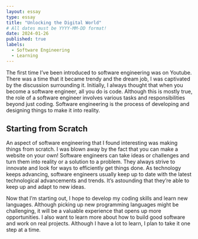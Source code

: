 ```yaml
---
layout: essay
type: essay
title: "Unlocking the Digital World"
# All dates must be YYYY-MM-DD format!
date: 2024-01-26
published: true
labels:
  - Software Engineering
  - Learning
---
```



The first time I’ve been introduced to software engineering was on Youtube. There was a time that it became trendy and the dream job, I was captivated by the discussion surrounding it.  Initially, I always thought that when you become a software engineer, all you do is code. Although this is mostly true, the role of a software engineer involves various tasks and responsibilities beyond just coding. Software engineering is the process of developing and designing things to make it into reality. 

## Starting from Scratch ##
An aspect of software engineering that I found interesting was making things from scratch. I was blown away by the fact that you can make a website on your own! Software engineers can take ideas or challenges and turn them into reality or a solution to a problem. They always strive to innovate and look for ways to efficiently get things done. As technology keeps advancing, software engineers usually keep up to date with the latest technological advancements and trends. It’s astounding that they’re able to keep up and adapt to new ideas. 

Now that I’m starting out, I hope to develop my coding skills and learn new languages. Although picking up new programming languages might be challenging, it will be a valuable experience that opens up more opportunities. I also want to learn more about how to build good software and work on real projects. Although I have a lot to learn, I plan to take it one step at a time. 
